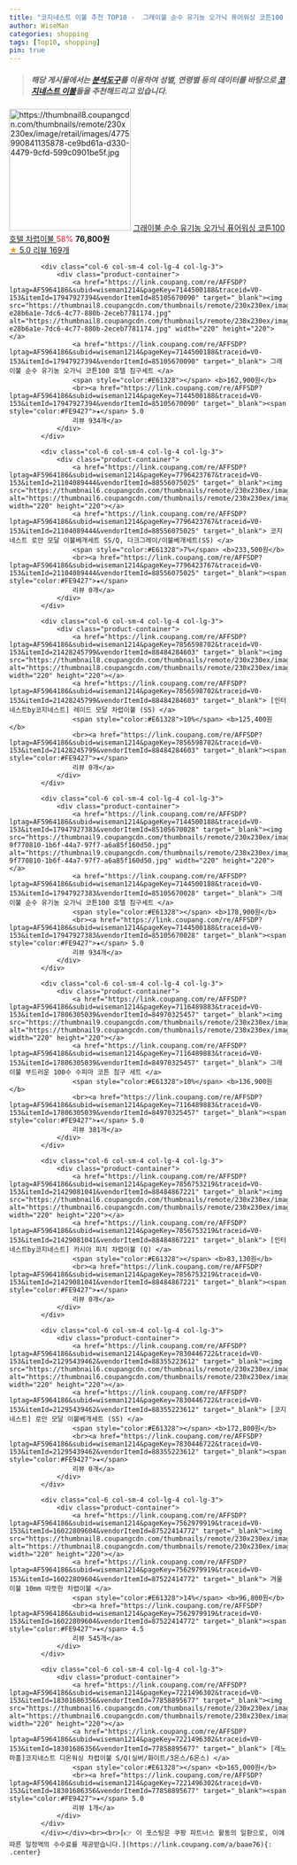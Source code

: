```yaml
---
title: "코지네스트 이불 추천 TOP10 -  그래이불 순수 유기농 오가닉 퓨어워싱 코튼100 호텔 차렵이불 "
author: WiseMan
categories: shopping
tags: [Top10, shopping]
pin: true
---
```


> ##### 해당 게시물에서는 [**분석도구**](https://itemscout.io/)를 이용하여 **성별**, **연령별** 등의 데이터를 바탕으로 [**코지네스트 이불**](https://link.coupang.com/a/baae76)들을 추천해드리고 있습니다.
<div class="container"><div class="row">
            <div class="col-6 col-sm-4 col-lg-4 col-lg-3">
                <div class="product-container">
                    <a href="https://link.coupang.com/re/AFFSDP?lptag=AF5964186&subid=wiseman1214&pageKey=7143587706&traceid=V0-153&itemId=17944193916&vendorItemId=85102045226" target="_blank"><img src="https://thumbnail8.coupangcdn.com/thumbnails/remote/230x230ex/image/retail/images/4775990841135878-ce9bd61a-d330-4479-9cfd-599c0901be5f.jpg" alt="https://thumbnail8.coupangcdn.com/thumbnails/remote/230x230ex/image/retail/images/4775990841135878-ce9bd61a-d330-4479-9cfd-599c0901be5f.jpg" width="220" height="220"></a>
                    <a href="https://link.coupang.com/re/AFFSDP?lptag=AF5964186&subid=wiseman1214&pageKey=7143587706&traceid=V0-153&itemId=17944193916&vendorItemId=85102045226" target="_blank"> 그래이불 순수 유기농 오가닉 퓨어워싱 코튼100 호텔 차렵이불 </a>
                    <span style="color:#E61328">58%</span> <b>76,800원</b>
                    <br><a href="https://link.coupang.com/re/AFFSDP?lptag=AF5964186&subid=wiseman1214&pageKey=7143587706&traceid=V0-153&itemId=17944193916&vendorItemId=85102045226" target="_blank"><span style="color:#FE9427">★</span> 5.0
                    리뷰 169개</a>
                </div>
            </div>
            
            <div class="col-6 col-sm-4 col-lg-4 col-lg-3">
                <div class="product-container">
                    <a href="https://link.coupang.com/re/AFFSDP?lptag=AF5964186&subid=wiseman1214&pageKey=7144500188&traceid=V0-153&itemId=17947927394&vendorItemId=85105670090" target="_blank"><img src="https://thumbnail8.coupangcdn.com/thumbnails/remote/230x230ex/image/retail/images/992440961024811-e28b6a1e-7dc6-4c77-880b-2eceb7781174.jpg" alt="https://thumbnail8.coupangcdn.com/thumbnails/remote/230x230ex/image/retail/images/992440961024811-e28b6a1e-7dc6-4c77-880b-2eceb7781174.jpg" width="220" height="220"></a>
                    <a href="https://link.coupang.com/re/AFFSDP?lptag=AF5964186&subid=wiseman1214&pageKey=7144500188&traceid=V0-153&itemId=17947927394&vendorItemId=85105670090" target="_blank"> 그래이불 순수 유기농 오가닉 코튼100 호텔 침구세트 </a>
                    <span style="color:#E61328"></span> <b>162,900원</b>
                    <br><a href="https://link.coupang.com/re/AFFSDP?lptag=AF5964186&subid=wiseman1214&pageKey=7144500188&traceid=V0-153&itemId=17947927394&vendorItemId=85105670090" target="_blank"><span style="color:#FE9427">★</span> 5.0
                    리뷰 934개</a>
                </div>
            </div>
            
            <div class="col-6 col-sm-4 col-lg-4 col-lg-3">
                <div class="product-container">
                    <a href="https://link.coupang.com/re/AFFSDP?lptag=AF5964186&subid=wiseman1214&pageKey=7796423767&traceid=V0-153&itemId=21104089444&vendorItemId=88556075025" target="_blank"><img src="https://thumbnail6.coupangcdn.com/thumbnails/remote/230x230ex/image/vendor_inventory/b8af/211c4e9852cf8980e72b1f69f9dad8cb110f5e9796ecdee5fb77f338db28.jpg" alt="https://thumbnail6.coupangcdn.com/thumbnails/remote/230x230ex/image/vendor_inventory/b8af/211c4e9852cf8980e72b1f69f9dad8cb110f5e9796ecdee5fb77f338db28.jpg" width="220" height="220"></a>
                    <a href="https://link.coupang.com/re/AFFSDP?lptag=AF5964186&subid=wiseman1214&pageKey=7796423767&traceid=V0-153&itemId=21104089444&vendorItemId=88556075025" target="_blank"> 코지네스트 로안 모달 이불베개세트 SS/Q, 다크그레이/이불베개세트(SS) </a>
                    <span style="color:#E61328">7%</span> <b>233,500원</b>
                    <br><a href="https://link.coupang.com/re/AFFSDP?lptag=AF5964186&subid=wiseman1214&pageKey=7796423767&traceid=V0-153&itemId=21104089444&vendorItemId=88556075025" target="_blank"><span style="color:#FE9427">★</span> 
                    리뷰 0개</a>
                </div>
            </div>
            
            <div class="col-6 col-sm-4 col-lg-4 col-lg-3">
                <div class="product-container">
                    <a href="https://link.coupang.com/re/AFFSDP?lptag=AF5964186&subid=wiseman1214&pageKey=7856598702&traceid=V0-153&itemId=21428245799&vendorItemId=88484284603" target="_blank"><img src="https://thumbnail8.coupangcdn.com/thumbnails/remote/230x230ex/image/vendor_inventory/d803/d8766d160e7dd2e705478216e28cfac3841d1488e0cc349d3325ce4cc948.jpg" alt="https://thumbnail8.coupangcdn.com/thumbnails/remote/230x230ex/image/vendor_inventory/d803/d8766d160e7dd2e705478216e28cfac3841d1488e0cc349d3325ce4cc948.jpg" width="220" height="220"></a>
                    <a href="https://link.coupang.com/re/AFFSDP?lptag=AF5964186&subid=wiseman1214&pageKey=7856598702&traceid=V0-153&itemId=21428245799&vendorItemId=88484284603" target="_blank"> [인터네스트by코지네스트] 레이드 모달 차렵이불 (SS) </a>
                    <span style="color:#E61328">10%</span> <b>125,400원</b>
                    <br><a href="https://link.coupang.com/re/AFFSDP?lptag=AF5964186&subid=wiseman1214&pageKey=7856598702&traceid=V0-153&itemId=21428245799&vendorItemId=88484284603" target="_blank"><span style="color:#FE9427">★</span> 
                    리뷰 0개</a>
                </div>
            </div>
            
            <div class="col-6 col-sm-4 col-lg-4 col-lg-3">
                <div class="product-container">
                    <a href="https://link.coupang.com/re/AFFSDP?lptag=AF5964186&subid=wiseman1214&pageKey=7144500188&traceid=V0-153&itemId=17947927383&vendorItemId=85105670028" target="_blank"><img src="https://thumbnail9.coupangcdn.com/thumbnails/remote/230x230ex/image/retail/images/992439973392714-9f770810-1b6f-44a7-97f7-a6a85f160d50.jpg" alt="https://thumbnail9.coupangcdn.com/thumbnails/remote/230x230ex/image/retail/images/992439973392714-9f770810-1b6f-44a7-97f7-a6a85f160d50.jpg" width="220" height="220"></a>
                    <a href="https://link.coupang.com/re/AFFSDP?lptag=AF5964186&subid=wiseman1214&pageKey=7144500188&traceid=V0-153&itemId=17947927383&vendorItemId=85105670028" target="_blank"> 그래이불 순수 유기농 오가닉 코튼100 호텔 침구세트 </a>
                    <span style="color:#E61328"></span> <b>178,900원</b>
                    <br><a href="https://link.coupang.com/re/AFFSDP?lptag=AF5964186&subid=wiseman1214&pageKey=7144500188&traceid=V0-153&itemId=17947927383&vendorItemId=85105670028" target="_blank"><span style="color:#FE9427">★</span> 5.0
                    리뷰 934개</a>
                </div>
            </div>
            
            <div class="col-6 col-sm-4 col-lg-4 col-lg-3">
                <div class="product-container">
                    <a href="https://link.coupang.com/re/AFFSDP?lptag=AF5964186&subid=wiseman1214&pageKey=7116489883&traceid=V0-153&itemId=17806305039&vendorItemId=84970325457" target="_blank"><img src="https://thumbnail9.coupangcdn.com/thumbnails/remote/230x230ex/image/rs_quotation_api/vbtjrjny/b0565ef9c9154b22bab9eab5a20e2f15.jpg" alt="https://thumbnail9.coupangcdn.com/thumbnails/remote/230x230ex/image/rs_quotation_api/vbtjrjny/b0565ef9c9154b22bab9eab5a20e2f15.jpg" width="220" height="220"></a>
                    <a href="https://link.coupang.com/re/AFFSDP?lptag=AF5964186&subid=wiseman1214&pageKey=7116489883&traceid=V0-153&itemId=17806305039&vendorItemId=84970325457" target="_blank"> 그래이불 부드러운 100수 수피마 코튼 침구 세트 </a>
                    <span style="color:#E61328">10%</span> <b>136,900원</b>
                    <br><a href="https://link.coupang.com/re/AFFSDP?lptag=AF5964186&subid=wiseman1214&pageKey=7116489883&traceid=V0-153&itemId=17806305039&vendorItemId=84970325457" target="_blank"><span style="color:#FE9427">★</span> 5.0
                    리뷰 381개</a>
                </div>
            </div>
            
            <div class="col-6 col-sm-4 col-lg-4 col-lg-3">
                <div class="product-container">
                    <a href="https://link.coupang.com/re/AFFSDP?lptag=AF5964186&subid=wiseman1214&pageKey=7856753219&traceid=V0-153&itemId=21429081041&vendorItemId=88484867221" target="_blank"><img src="https://thumbnail6.coupangcdn.com/thumbnails/remote/230x230ex/image/vendor_inventory/c257/126a2785cd9463206afaaa918b7cf820458f82faa164f713c66103435605.jpg" alt="https://thumbnail6.coupangcdn.com/thumbnails/remote/230x230ex/image/vendor_inventory/c257/126a2785cd9463206afaaa918b7cf820458f82faa164f713c66103435605.jpg" width="220" height="220"></a>
                    <a href="https://link.coupang.com/re/AFFSDP?lptag=AF5964186&subid=wiseman1214&pageKey=7856753219&traceid=V0-153&itemId=21429081041&vendorItemId=88484867221" target="_blank"> [인터네스트by코지네스트] 카시아 피치 차렵이불 (Q) </a>
                    <span style="color:#E61328"></span> <b>83,130원</b>
                    <br><a href="https://link.coupang.com/re/AFFSDP?lptag=AF5964186&subid=wiseman1214&pageKey=7856753219&traceid=V0-153&itemId=21429081041&vendorItemId=88484867221" target="_blank"><span style="color:#FE9427">★</span> 
                    리뷰 0개</a>
                </div>
            </div>
            
            <div class="col-6 col-sm-4 col-lg-4 col-lg-3">
                <div class="product-container">
                    <a href="https://link.coupang.com/re/AFFSDP?lptag=AF5964186&subid=wiseman1214&pageKey=7830446722&traceid=V0-153&itemId=21295439462&vendorItemId=88355223612" target="_blank"><img src="https://thumbnail6.coupangcdn.com/thumbnails/remote/230x230ex/image/vendor_inventory/2d98/c65cc95e87841885ef6f7898da8b6e84eb5ed5a2671c371bfb01d0c53f27.jpg" alt="https://thumbnail6.coupangcdn.com/thumbnails/remote/230x230ex/image/vendor_inventory/2d98/c65cc95e87841885ef6f7898da8b6e84eb5ed5a2671c371bfb01d0c53f27.jpg" width="220" height="220"></a>
                    <a href="https://link.coupang.com/re/AFFSDP?lptag=AF5964186&subid=wiseman1214&pageKey=7830446722&traceid=V0-153&itemId=21295439462&vendorItemId=88355223612" target="_blank"> [코지네스트] 로안 모달 이불베개세트 (SS) </a>
                    <span style="color:#E61328"></span> <b>172,800원</b>
                    <br><a href="https://link.coupang.com/re/AFFSDP?lptag=AF5964186&subid=wiseman1214&pageKey=7830446722&traceid=V0-153&itemId=21295439462&vendorItemId=88355223612" target="_blank"><span style="color:#FE9427">★</span> 
                    리뷰 0개</a>
                </div>
            </div>
            
            <div class="col-6 col-sm-4 col-lg-4 col-lg-3">
                <div class="product-container">
                    <a href="https://link.coupang.com/re/AFFSDP?lptag=AF5964186&subid=wiseman1214&pageKey=7562979919&traceid=V0-153&itemId=16022809604&vendorItemId=87522414772" target="_blank"><img src="https://thumbnail8.coupangcdn.com/thumbnails/remote/230x230ex/image/vendor_inventory/0737/d39a199e5077d70a3951bd0f873911390308c8fd4b0450e1f06e45a67f67.jpg" alt="https://thumbnail8.coupangcdn.com/thumbnails/remote/230x230ex/image/vendor_inventory/0737/d39a199e5077d70a3951bd0f873911390308c8fd4b0450e1f06e45a67f67.jpg" width="220" height="220"></a>
                    <a href="https://link.coupang.com/re/AFFSDP?lptag=AF5964186&subid=wiseman1214&pageKey=7562979919&traceid=V0-153&itemId=16022809604&vendorItemId=87522414772" target="_blank"> 겨울이불 10mm 따뜻한 차렵이불 </a>
                    <span style="color:#E61328">14%</span> <b>96,800원</b>
                    <br><a href="https://link.coupang.com/re/AFFSDP?lptag=AF5964186&subid=wiseman1214&pageKey=7562979919&traceid=V0-153&itemId=16022809604&vendorItemId=87522414772" target="_blank"><span style="color:#FE9427">★</span> 4.5
                    리뷰 545개</a>
                </div>
            </div>
            
            <div class="col-6 col-sm-4 col-lg-4 col-lg-3">
                <div class="product-container">
                    <a href="https://link.coupang.com/re/AFFSDP?lptag=AF5964186&subid=wiseman1214&pageKey=7221496302&traceid=V0-153&itemId=18301686356&vendorItemId=77858895677" target="_blank"><img src="https://thumbnail6.coupangcdn.com/thumbnails/remote/230x230ex/image/vendor_inventory/bf70/c61b486c033801816ddc0053d8a051a80262989693e87c9cab8eb8ca0524.jpg" alt="https://thumbnail6.coupangcdn.com/thumbnails/remote/230x230ex/image/vendor_inventory/bf70/c61b486c033801816ddc0053d8a051a80262989693e87c9cab8eb8ca0524.jpg" width="220" height="220"></a>
                    <a href="https://link.coupang.com/re/AFFSDP?lptag=AF5964186&subid=wiseman1214&pageKey=7221496302&traceid=V0-153&itemId=18301686356&vendorItemId=77858895677" target="_blank"> [레노마홈]코지네스트 디온워싱 차렵이불 S/Q(실버/화이트/3온스/6온스) </a>
                    <span style="color:#E61328"></span> <b>165,000원</b>
                    <br><a href="https://link.coupang.com/re/AFFSDP?lptag=AF5964186&subid=wiseman1214&pageKey=7221496302&traceid=V0-153&itemId=18301686356&vendorItemId=77858895677" target="_blank"><span style="color:#FE9427">★</span> 5.0
                    리뷰 1개</a>
                </div>
            </div>
            </div></div><br><br>[👉 이 포스팅은 쿠팡 파트너스 활동의 일환으로, 이에 따른 일정액의 수수료를 제공받습니다.](https://link.coupang.com/a/baae76){: .center}